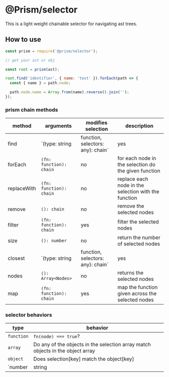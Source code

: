 # @Prism/selector

This is a light weight chainable selector for navigating ast trees.

## How to use

```javascript
const prism = require('@prism/selector');

// get your ast or obj

const root = prism(ast);

root.find('identifier', { name: 'test' }).forEach(path => {
  const { name } = path.node;

  path.node.name = Array.from(name).reverse().join('');
});
```

### prism chain methods

| method | arguments | modifies selection | description |
| --- | --- | --- | --- |
| find | `(type: string | function, selectors: any): chain` | yes | select nodes that are children of the given nodes based on selectors |
| forEach | `(fn: function): chain` | no | for each node in the selection do the given function |
| replaceWith | `(fn: function): chain` | no | replace each node in the selection with the function |
| remove | `(): chain` | no | remove the selected nodes |
| filter | `(fn: function): chain` | yes | filter the selected nodes |
| size | `(): number` | no | return the number of selected nodes |
| closest | `(type: string | function, selectors: any): chain` | yes | selects the closest direct parents of the given node that match the selectors |
| nodes | `(): Array<Nodes>` | no | returns the selected nodes |
| map | `(fn: function): chain` | yes | map the function given across the selected nodes |

### selector behaviors

| type | behavior |
| --- | --- |
| `function` | `fn(node) === true`? |
| `array` | Do any of the objects in the selection array match objects in the object array |
| `object` | Does selection\[key\] match the object\[key\] |
| `number | string | any` | does the selection match the given value |
